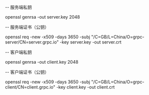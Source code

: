 -- 服务端私钥

openssl genrsa -out server.key 2048

-- 服务端证书（公钥）

openssl req -new -x509 -days 3650 -subj "/C=GB/L=China/O=grpc-server/CN=server.grpc.io" -key server.key -out server.crt

-- 客户端私钥

openssl genrsa -out client.key 2048

-- 客户端证书（公钥）

openssl req -new -x509 -days 3650 -subj "/C=GB/L=China/O=grpc-client/CN=client.grpc.io" -key client.key -out client.crt